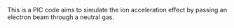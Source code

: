 This is a PIC code aims to simulate the ion acceleration effect by passing an electron beam through a neutral gas.
